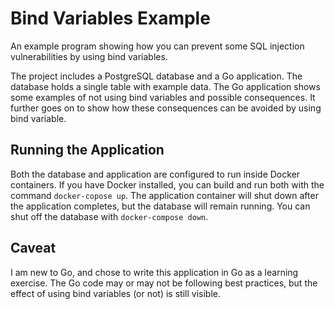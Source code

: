 # Bind Variables Example

An example program showing how you can prevent some SQL injection 
vulnerabilities by using bind variables.

The project includes a PostgreSQL database and a Go application. The
database holds a single table with example data. The Go application
shows some examples of not using bind variables and possible consequences.
It further goes on to show how these consequences can be avoided by 
using bind variable.

## Running the Application

Both the database and application are configured to run inside Docker 
containers. If you have Docker installed, you can build and run both 
with the command `docker-copose up`. The application container will shut
down after the application completes, but the database will remain
running. You can shut off the database with `docker-compose down`.

## Caveat

I am new to Go, and chose to write this application in Go as a learning
exercise. The Go code may or may not be following best practices, but the 
effect of using bind variables (or not) is still visible. 

